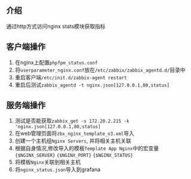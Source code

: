 ## 介绍

通过http方式访问nginx stats模块获取指标

##  客户端操作

1. 在nginx上配置`phpfpm_status.conf`
2. 将`userparameter_nginx.conf`放在`/etc/zabbix/zabbix_agentd.d/`目录中
3. 重启客户端`/etc/init.d/zabbix-agent restart`
4. 重启后测试`zabbix_agentd -t nginx.json[127.0.0.1,80,status]`

## 服务端操作

1. 测试是否能获取`zabbix_get -s 172.20.2.215 -k 'nginx.json[127.0.0.1,80,status]`
2. 在web管理页面将`zbx_nginx_template_v3.xml`导入
3. 创建一个主机组`Nginx Servers`, 并将相关主机关联
4. 根据自身情况,修改导入的模板`Template App Nginx`中的宏变量 `{$NGINX_SERVER}` `{$NGINX_PORT}` `{$NGINX_STATUS}`
5. 将模板`Nginx`关联到相关主机
6. 将`nginx_status.json`导入到grafana